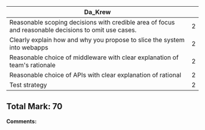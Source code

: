 | Da_Krew                                                                                                |   | 
|------------------------------------------------------------------------------------------------------|---|
| Reasonable scoping decisions with credible area of focus and reasonable decisions to omit use cases. |2 |
| Clearly explain how and why you propose to slice the system into webapps                             |2 |
| Reasonable choice of middleware with clear explanation of team's rationale                           |2 |
| Reasonable choice of APIs with clear explanation of rational                                         |2 |
| Test strategy                                                                                        |2 |

**Total Mark:** 
70
---

**Comments:**

